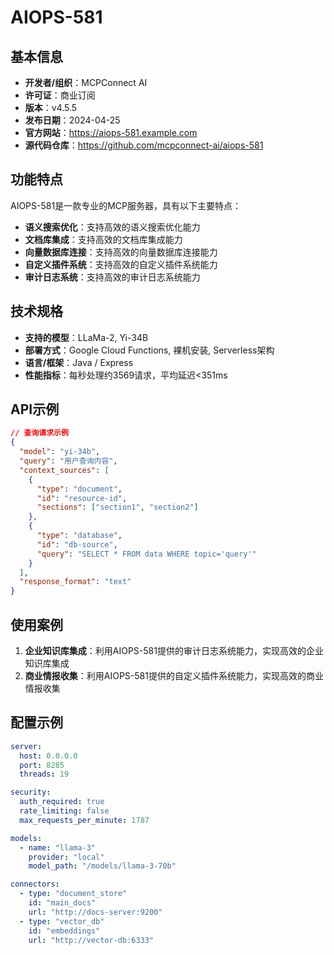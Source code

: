 # AIOPS-581

## 基本信息

- **开发者/组织**：MCPConnect AI
- **许可证**：商业订阅
- **版本**：v4.5.5
- **发布日期**：2024-04-25
- **官方网站**：https://aiops-581.example.com
- **源代码仓库**：https://github.com/mcpconnect-ai/aiops-581

## 功能特点

AIOPS-581是一款专业的MCP服务器，具有以下主要特点：

- **语义搜索优化**：支持高效的语义搜索优化能力
- **文档库集成**：支持高效的文档库集成能力
- **向量数据库连接**：支持高效的向量数据库连接能力
- **自定义插件系统**：支持高效的自定义插件系统能力
- **审计日志系统**：支持高效的审计日志系统能力


## 技术规格

- **支持的模型**：LLaMa-2, Yi-34B
- **部署方式**：Google Cloud Functions, 裸机安装, Serverless架构
- **语言/框架**：Java / Express
- **性能指标**：每秒处理约3569请求，平均延迟<351ms

## API示例

```json
// 查询请求示例
{
  "model": "yi-34b",
  "query": "用户查询内容",
  "context_sources": [
    {
      "type": "document",
      "id": "resource-id",
      "sections": ["section1", "section2"]
    },
    {
      "type": "database",
      "id": "db-source",
      "query": "SELECT * FROM data WHERE topic='query'"
    }
  ],
  "response_format": "text"
}
```

## 使用案例

1. **企业知识库集成**：利用AIOPS-581提供的审计日志系统能力，实现高效的企业知识库集成
2. **商业情报收集**：利用AIOPS-581提供的自定义插件系统能力，实现高效的商业情报收集


## 配置示例

```yaml
server:
  host: 0.0.0.0
  port: 8285
  threads: 19

security:
  auth_required: true
  rate_limiting: false
  max_requests_per_minute: 1787

models:
  - name: "llama-3"
    provider: "local"
    model_path: "/models/llama-3-70b"

connectors:
  - type: "document_store"
    id: "main_docs"
    url: "http://docs-server:9200"
  - type: "vector_db"
    id: "embeddings"
    url: "http://vector-db:6333"
```